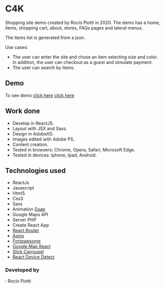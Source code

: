 # C4K

Shopping site demo created by Rocío Piotti in 2020. The demo has a home, items, shopping cart, about, stores, FAQs pages and lateral menus.

The items list is generated from a json.

Use cases:
 - The user can enter the site and chose an item selecting size and color. In addition, the user can checkout as a guest and simulate payment.
 - The user can search by items.


## Demo

To see demo [click here](https://c4k-shopping-site-demo.netlify.app/)
<a href="https://c4k-shopping-site-demo.netlify.app/" target="_blank">click here</a>

## Work done

- Develop in ReactJS.
- Layout with JSX and Sass.
- Design in AdobeXD.
- Images edited with Adobe PS.
- Content creation.
- Tested in browsers: Chrome, Opera, Safari, Microsoft Edge.
- Tested in devices: Iphone, Ipad, Android.

## Technologies used

- ReactJs
- Javascript
- Html5
- Css3
- Sass
- Animation [Gsap](https://www.npmjs.com/package/gsap/v/3.2.6)
- Google Maps API
- Server PHP
- Create React App
- [React Router](https://www.npmjs.com/package/react-router-dom)
- [Axios](https://www.npmjs.com/package/axios)
- [Fortawesome](https://www.npmjs.com/package/@fortawesome/react-fontawesome)
- [Google Map React](https://www.npmjs.com/package/google-map-react)
- [Slick Carrousel](https://www.npmjs.com/package/react-slick)
- [React Device Detect](https://www.npmjs.com/package/react-device-detect)

### Developed by

:  Rocío Piotti
